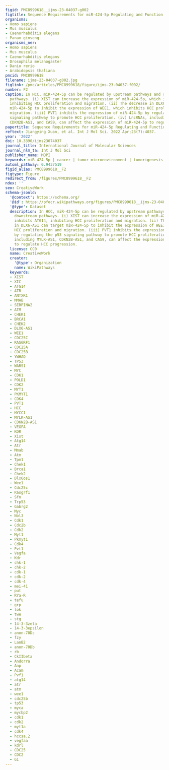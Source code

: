 ```yaml
---
figid: PMC8999618__ijms-23-04037-g002
figtitle: Sequence Requirements for miR-424-5p Regulating and Function in Cancers
organisms:
- Homo sapiens
- Mus musculus
- Caenorhabditis elegans
- Panax ginseng
organisms_ner:
- Homo sapiens
- Mus musculus
- Caenorhabditis elegans
- Drosophila melanogaster
- Danio rerio
- Arabidopsis thaliana
pmcid: PMC8999618
filename: ijms-23-04037-g002.jpg
figlink: /pmc/articles/PMC8999618/figure/ijms-23-04037-f002/
number: F2
caption: In HCC, miR-424-5p can be regulated by upstream pathways and regulate downstream
  pathways. (i) XIST can increase the expression of miR-424-5p, which inhibits ATG14,
  inhibiting HCC proliferation and migration. (ii) The decrease in DLX6-AS1 can target
  miR-424-5p to inhibit the expression of WEE1, which inhibits HCC proliferation and
  migration. (iii) PVT1 inhibits the expression of miR-424-5p by regulating the p53
  signaling pathway to promote HCC proliferation. (iv) LncRNAs, including MYLK-AS1,
  CDKN2B-AS1, and CAS9, can affect the expression of miR-424-5p to regulate HCC progression.
papertitle: Sequence Requirements for miR-424-5p Regulating and Function in Cancers.
reftext: Jiangying Xuan, et al. Int J Mol Sci. 2022 Apr;23(7):4037.
year: '2022'
doi: 10.3390/ijms23074037
journal_title: International Journal of Molecular Sciences
journal_nlm_ta: Int J Mol Sci
publisher_name: MDPI
keywords: miR-424-5p | cancer | tumor microenvironment | tumorigenesis | chemotherapy
automl_pathway: 0.9437519
figid_alias: PMC8999618__F2
figtype: Figure
redirect_from: /figures/PMC8999618__F2
ndex: ''
seo: CreativeWork
schema-jsonld:
  '@context': https://schema.org/
  '@id': https://pfocr.wikipathways.org/figures/PMC8999618__ijms-23-04037-g002.html
  '@type': Dataset
  description: In HCC, miR-424-5p can be regulated by upstream pathways and regulate
    downstream pathways. (i) XIST can increase the expression of miR-424-5p, which
    inhibits ATG14, inhibiting HCC proliferation and migration. (ii) The decrease
    in DLX6-AS1 can target miR-424-5p to inhibit the expression of WEE1, which inhibits
    HCC proliferation and migration. (iii) PVT1 inhibits the expression of miR-424-5p
    by regulating the p53 signaling pathway to promote HCC proliferation. (iv) LncRNAs,
    including MYLK-AS1, CDKN2B-AS1, and CAS9, can affect the expression of miR-424-5p
    to regulate HCC progression.
  license: CC0
  name: CreativeWork
  creator:
    '@type': Organization
    name: WikiPathways
  keywords:
  - XIST
  - XIC
  - ATG14
  - ATR
  - ANTXR1
  - MMAB
  - SERPINA2
  - ATM
  - CHEK1
  - BRCA1
  - CHEK2
  - DLX6-AS1
  - WEE1
  - CDC25C
  - RASGRF1
  - CDC25A
  - CDC25B
  - YWHAQ
  - TP53
  - WARS1
  - MYC
  - CDK1
  - POLD1
  - CDK2
  - MYT1
  - PKMYT1
  - CDK4
  - PVT1
  - HCC
  - HYCC1
  - MYLK-AS1
  - CDKN2B-AS1
  - VEGFA
  - KDR
  - Xist
  - Atg14
  - Atr
  - Mmab
  - Atm
  - Tpm1
  - Chek1
  - Brca1
  - Chek2
  - Dlx6os1
  - Wee1
  - Cdc25c
  - Rasgrf1
  - Sfn
  - Trp53
  - Gabrg2
  - Myc
  - Nol3
  - Cdk1
  - Cdc2b
  - Cdk2
  - Myt1
  - Pkmyt1
  - Cdk4
  - Pvt1
  - Vegfa
  - Kdr
  - chk-1
  - chk-2
  - cdk-1
  - cdk-2
  - cdk-4
  - mei-41
  - put
  - RYa-R
  - tefu
  - grp
  - lok
  - twe
  - stg
  - 14-3-3zeta
  - 14-3-3epsilon
  - anon-70Dc
  - fzy
  - LanB2
  - anon-70Db
  - rb
  - CkIIbeta
  - Andorra
  - Anp
  - Acam
  - Pvf1
  - atg14
  - atr
  - atm
  - wee1
  - cdc25b
  - tp53
  - myca
  - mycbp2
  - cdk1
  - cdk2
  - myt1a
  - cdk4
  - hccsa.2
  - vegfaa
  - kdrl
  - CDC25
  - CDC2
  - G1
---
```

